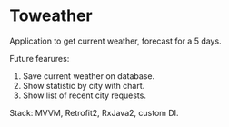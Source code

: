 # Toweather
Application to get current weather, forecast for a 5 days. 

Future fearures:
1. Save current weather on database.
2. Show statistic by city with chart.
2. Show list of recent city requests.

Stack:
MVVM, Retrofit2, RxJava2, custom DI. 
